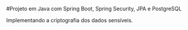 #Projeto em Java com Spring Boot, Spring Security, JPA e PostgreSQL

Implementando a criptografia dos dados sensíveis.